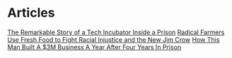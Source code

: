 # Articles

[The Remarkable Story of a Tech Incubator Inside a Prison](http://www.wired.com/2015/03/last-mile-documentary)
[Radical Farmers Use Fresh Food to Fight Racial Injustice and the New Jim Crow](http://www.yesmagazine.org/peace-justice/radical-farmers-use-fresh-food-fight-racial-injustice-black-lives-matter)
[How This Man Built A $3M Business A Year After Four Years In Prison](http://www.forbes.com/sites/hollieslade/2014/08/21/how-this-man-built-a-3m-business-a-year-on-from-four-years-in-prison/)
